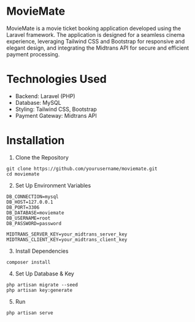 ﻿# MovieMate
  MovieMate is a movie ticket booking application developed using the Laravel framework. The application is designed for a seamless cinema experience, leveraging Tailwind CSS and Bootstrap for responsive and elegant design, and integrating the Midtrans API for secure and efficient payment processing.
  
# Technologies Used
- Backend: Laravel (PHP)
- Database: MySQL
- Styling: Tailwind CSS, Bootstrap
- Payment Gateway: Midtrans API
  
# Installation
1. Clone the Repository
```
git clone https://github.com/yourusername/moviemate.git
cd moviemate
```

2. Set Up Environment Variables
```
DB_CONNECTION=mysql
DB_HOST=127.0.0.1
DB_PORT=3306
DB_DATABASE=moviemate
DB_USERNAME=root
DB_PASSWORD=password

MIDTRANS_SERVER_KEY=your_midtrans_server_key
MIDTRANS_CLIENT_KEY=your_midtrans_client_key
```

3.  Install Dependencies
```
composer install
```

4. Set Up Database & Key
```
php artisan migrate --seed
php artisan key:generate
```

5. Run
```
php artisan serve
```
